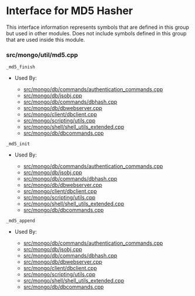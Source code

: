 
# Interface for MD5 Hasher
This interface information represents symbols that are defined in this group but used in other modules.  Does not include symbols defined in this group that are used inside this module.

### src/mongo/util/md5.cpp

<div></div>

    _md5_finish

- Used By:

    - [src/mongo/db/commands/authentication\_commands.cpp](../../../../security/authentication)
    - [src/mongo/db/jsobj.cpp](../../../../bson/bson)
    - [src/mongo/db/commands/dbhash.cpp](../../../../queries/database\_commands)
    - [src/mongo/db/dbwebserver.cpp](../../../../network/web\_server)
    - [src/mongo/client/dbclient.cpp](../../../../network/cpp\_client\_driver)
    - [src/mongo/scripting/utils.cpp](../../../../javascript/javascript\_libraries)
    - [src/mongo/shell/shell\_utils\_extended.cpp](../../../../mongo\_shell/mongo\_shell)
    - [src/mongo/db/dbcommands.cpp](../../../../queries/database\_commands)

<div></div>

    _md5_init

- Used By:

    - [src/mongo/db/commands/authentication\_commands.cpp](../../../../security/authentication)
    - [src/mongo/db/jsobj.cpp](../../../../bson/bson)
    - [src/mongo/db/commands/dbhash.cpp](../../../../queries/database\_commands)
    - [src/mongo/db/dbwebserver.cpp](../../../../network/web\_server)
    - [src/mongo/client/dbclient.cpp](../../../../network/cpp\_client\_driver)
    - [src/mongo/scripting/utils.cpp](../../../../javascript/javascript\_libraries)
    - [src/mongo/shell/shell\_utils\_extended.cpp](../../../../mongo\_shell/mongo\_shell)
    - [src/mongo/db/dbcommands.cpp](../../../../queries/database\_commands)

<div></div>

    _md5_append

- Used By:

    - [src/mongo/db/commands/authentication\_commands.cpp](../../../../security/authentication)
    - [src/mongo/db/jsobj.cpp](../../../../bson/bson)
    - [src/mongo/db/commands/dbhash.cpp](../../../../queries/database\_commands)
    - [src/mongo/db/dbwebserver.cpp](../../../../network/web\_server)
    - [src/mongo/client/dbclient.cpp](../../../../network/cpp\_client\_driver)
    - [src/mongo/scripting/utils.cpp](../../../../javascript/javascript\_libraries)
    - [src/mongo/shell/shell\_utils\_extended.cpp](../../../../mongo\_shell/mongo\_shell)
    - [src/mongo/db/dbcommands.cpp](../../../../queries/database\_commands)
